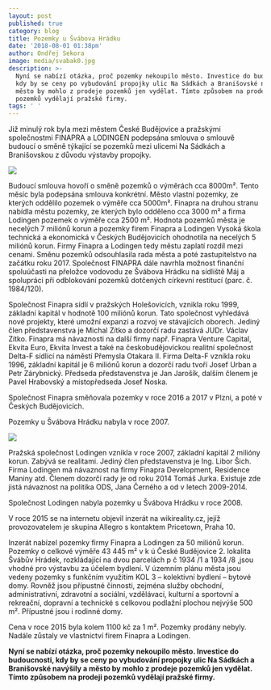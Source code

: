 ```yaml
---
layout: post
published: true
category: blog
title: Pozemky u Švábova Hrádku
date: '2018-08-01 01:38pm'
author: Ondřej Sekora
image: media/svabak0.jpg
description: >-
  Nyní se nabízí otázka, proč pozemky nekoupilo město. Investice do budoucnosti,
  kdy by se ceny po vybudování propojky ulic Na Sádkách a Branišovské navýšily a
  město by mohlo z prodeje pozemků jen vydělat. Tímto způsobem na prodeji
  pozemků vydělají pražské firmy. 
tags: ' '
---
```

Již minulý rok byla mezi městem České Budějovice a pražskými společnostmi FINAPRA a LODINGEN podepsána smlouva o smlouvě budoucí o směně týkající se pozemků mezi ulicemi Na Sádkách a Branišovskou z důvodu výstavby propojky.

![](media/svabak1.jpg)

Budoucí smlouva hovoří o směně pozemků o výměrách cca 8000m². Tento měsíc byla podepsána smlouva konkrétní. Město vlastní pozemky, ze kterých oddělilo pozemek o výměře cca 5000m². Finapra na druhou stranu nabídla městu pozemky, ze kterých bylo odděleno cca 3000 m² a firma Lodingen pozemek o výměře cca 2500 m². Hodnota pozemků města je necelých 7 miliónů korun a pozemky firem Finapra a Lodingen Vysoká škola technická a ekonomická v Českých Budějovicích ohodnotila na necelých 5 miliónů korun. Firmy Finapra a Lodingen tedy městu zaplatí rozdíl mezi cenami. Směnu pozemků odsouhlasila rada města a poté zastupitelstvo na začátku roku 2017. Společnost FINAPRA dále navrhla možnost finanční spoluúčasti na přeložce vodovodu ze Švábova Hrádku na sídliště Máj a spolupráci při odblokování pozemků dotčených církevní restitucí (parc. č. 1984/120).

Společnost Finapra sídlí v pražských Holešovicích, vznikla roku 1999, základní kapitál v hodnotě 100 miliónů korun. Tato společnost vyhledává nové projekty, které umožní expanzi a rozvoj ve stávajících oborech. Jediný člen představenstva je Michal Zítko a dozorčí radu zastává JUDr. Václav Zítko. Finapra má návaznosti na další firmy např. Finapra Venture Capital, Ekvita Euro, Ekvita Invest a také na českobudějovickou realitní společnost Delta-F sídlící na náměstí Přemysla Otakara II. Firma Delta-F vznikla roku 1996, základní kapitál je 6 miliónů korun a dozorčí radu tvoří Josef Urban a Petr Zárybnický. Předseda představenstva je Jan Jarošík, dalším členem je Pavel Hrabovský a místopředseda Josef Noska. 

Společnost Finapra směňovala pozemky v roce 2016 a 2017 v Plzni, a poté v Českých Budějovicích.

Pozemky u Švábova Hrádku nabyla v roce 2007.

![](media/svabak2.jpg)

Pražská společnost Lodingen vznikla v roce 2007, základní kapitál 2 milióny korun. Zabývá se realitami. Jediný člen představenstva je Ing. Libor Šich. Firma Lodingen má návaznost na firmy Finapra Development, Residence Maniny atd. Členem dozorčí rady je od roku 2014 Tomáš Jurka. Existuje zde jistá návaznost na politika ODS, Jana Černého a od v letech 2009-2014.

Společnost Lodingen nabyla pozemky u Švábova Hrádku v roce 2008.

V roce 2015 se na internetu objevil inzerát na wikireality.cz, jejíž provozovatelem je skupina Allegro s kontaktem Pricetown, Praha 10. 

Inzerát nabízel pozemky firmy Finapra a Lodingen za 50 miliónů korun. Pozemky o celkové výměře 43 445 m² v k ú České Budějovice 2. lokalita Švábův Hrádek, rozkládající na dvou parcelách p č 1934 /1 a 1934 /8 ,jsou vhodné pro výstavbu za účelem bydlení.  V územním plánu města  jsou vedeny pozemky s funkčním využitím KOL 3 – kolektivní bydlení – bytové domy. Rovněž jsou přípustné činnosti, zejména služby obchodní, administrativní, zdravotní a sociální, vzdělávací, kulturní a sportovní a rekreační, dopravní a technické s celkovou podlažní plochou nejvýše 500 m². Přípustné jsou i rodinné domy.

Cena v roce 2015 byla kolem 1100 kč za 1 m². Pozemky prodány nebyly. Nadále zůstaly ve vlastnictví firem Finapra a Lodingen.

**Nyní se nabízí otázka, proč pozemky nekoupilo město. Investice do budoucnosti, kdy by se ceny po vybudování propojky ulic Na Sádkách a Branišovské navýšily a město by mohlo z prodeje pozemků jen vydělat. Tímto způsobem na prodeji pozemků vydělají pražské firmy.**
